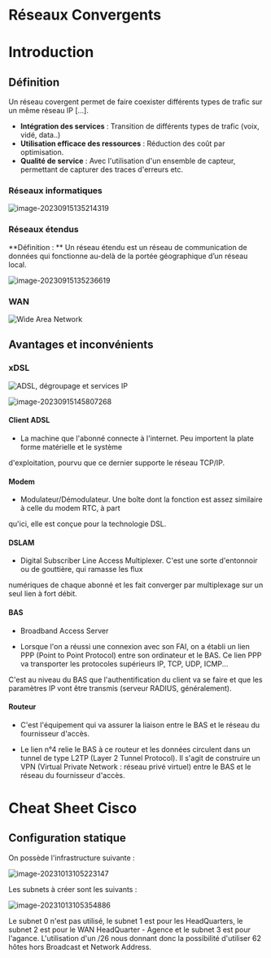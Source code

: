 # Réseaux Convergents

# Introduction

## Définition

Un réseau covergent permet de faire coexister différents types de trafic sur un même réseau IP […].

- **Intégration des services** : Transition de différents types de trafic (voix, vidé, data..)
- **Utilisation efficace des ressources** : Réduction des coût par optimisation.
- **Qualité de service** : Avec l'utilisation d'un ensemble de capteur, permettant de capturer des traces d'erreurs etc.

### Réseaux informatiques

![image-20230915135214319](./assets/image-20230915135214319.png)

### Réseaux étendus

**Définition : ** Un réseau étendu est un réseau de communication de données qui fonctionne au-delà de la portée géographique d’un réseau local.	

![image-20230915135236619](./assets/image-20230915135236619.png)

###    WAN

 ![Wide Area Network](./assets/image-20230915135940333.png)

## Avantages et inconvénients

### xDSL

![ADSL, dégroupage et services IP](./assets/juillet04.gif)

![image-20230915145807268](./assets/image-20230915145807268.png)

#### Client ADSL

- La machine que l'abonné connecte à l'internet. Peu importent la plate forme matérielle et le système

d'exploitation, pourvu que ce dernier supporte le réseau TCP/IP.

#### Modem

- Modulateur/Démodulateur. Une boîte dont la fonction est assez similaire à celle du modem RTC, à part

qu'ici, elle est conçue pour la technologie DSL.

#### DSLAM

- Digital Subscriber Line Access Multiplexer. C'est une sorte d'entonnoir ou de gouttière, qui ramasse les flux

numériques de chaque abonné et les fait converger par multiplexage sur un seul lien à fort débit.

#### BAS

- Broadband Access Server

- Lorsque l'on a réussi une connexion avec son FAI, on a établi un lien PPP (Point to Point Protocol) entre son ordinateur et le BAS. Ce lien PPP va transporter les protocoles supérieurs IP, TCP, UDP, ICMP...

C'est au niveau du BAS que l'authentification du client va se faire et que les paramètres IP vont être transmis (serveur RADIUS, généralement).

#### Routeur

- C'est l'équipement qui va assurer la liaison entre le BAS et le réseau du fournisseur d'accès.

- Le lien n°4 relie le BAS à ce routeur et les données circulent dans un tunnel de type L2TP (Layer 2 Tunnel Protocol). Il s'agit de construire un VPN (Virtual Private Network : réseau privé virtuel) entre le BAS et le réseau du fournisseur d'accès.

# Cheat Sheet Cisco

## Configuration statique

On possède l'infrastructure suivante :

![image-20231013105223147](./assets/image-20231013105223147.png)

Les subnets à créer sont les suivants :

![image-20231013105354886](./assets/image-20231013105354886.png)

Le subnet 0 n'est pas utilisé, le subnet 1 est pour les HeadQuarters, le subnet 2 est pour le WAN HeadQuarter - Agence et le subnet 3 est pour l'agance. L'utilisation d'un /26 nous donnant donc la possibilité d'utiliser 62 hôtes hors Broadcast et Network Address.



